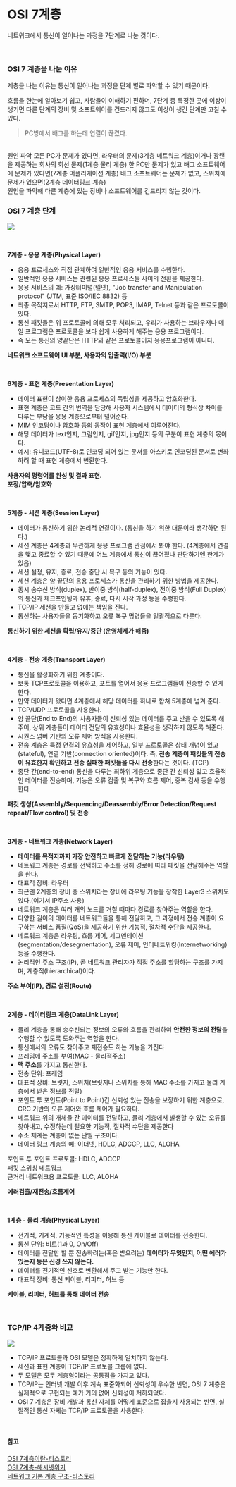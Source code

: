 # OSI 7계층

네트워크에서 통신이 일어나는 과정을 7단계로 나눈 것이다.

<br>

### OSI 7 계층을 나눈 이유
계층을 나눈 이유는 통신이 일어나는 과정을 단계 별로 파악할 수 있기 때문이다.

흐름을 한눈에 알아보기 쉽고, 사람들이 이해하기 편하며, 7단계 중 특정한 곳에 이상이 생기면 다른 단계의 장비 및 소프트웨어를 건드리지 않고도 이상이 생긴 단계만 고칠 수 있다.

>PC방에서 배그를 하는데 연결이 끊겼다.  
<br>
원인 파악  
모든 PC가 문제가 있다면,  
라우터의 문제(3계층 네트워크 계층)이거나 광랜을 제공하는 회사의 회선 문제(1계층 물리 계층)  
한 PC만 문제가 있고  
배그 소프트웨어에 문제가 있다면(7계층 어플리케이션 계층)  
배그 소프트웨어는 문제가 없고, 스위치에 문제가 있으면(2계층 데이터링크 계층)  
<br>
원인을 파악해 다른 계층에 있는 장비나 소프트웨어를 건드리지 않는 것이다.

<br>

### OSI 7 계층 단계

![](https://velog.velcdn.com/images/jimeaning/post/55e3c4ac-81a1-41ce-b0d7-187df26bacdf/image.png)

<br>

**7계층 - 응용 계층(Physical Layer)**
- 응용 프로세스와 직접 관계하여 일반적인 응용 서비스를 수행한다.
- 일반적인 응용 서비스는 관련된 응용 프로세스들 사이의 전환을 제공한다.
- 응용 서비스의 예: 가상터미널(텔넷), "Job transfer and Manipulation protocol" (JTM, 표준 ISO/IEC 8832) 등
- 최종 목적지로서 HTTP, FTP, SMTP, POP3, IMAP, Telnet 등과 같은 프로토콜이 있다.
- 통신 패킷들은 위 프로토콜에 의해 모두 처리되고, 우리가 사용하는 브라우저나 메일 프로그램은 프로토콜을 보다 쉽게 사용하게 해주는 응용 프로그램이다.
- 즉 모든 통신의 양끝단은 HTTP와 같은 프로토콜이지 응용프로그램이 아니다.
  
**네트워크 소프트웨어 UI 부분, 사용자의 입출력(I/O) 부분**

<br>

**6계층 - 표현 계층(Presentation Layer)**
- 데이터 표현이 상이한 응용 프로세스의 독립성을 제공하고 암호화한다.
- 표현 계층은 코드 간의 번역을 담당해 사용자 시스템에서 데이터의 형식상 차이를 다루는 부담을 응용 계층으로부터 덜어준다.
- MIM 인코딩이나 암호화 등의 동작이 표현 계층에서 이루어진다.
- 해당 데이터가 text인지, 그림인지, gif인지, jpg인지 등의 구분이 표현 계층의 몫이다.
- 예시: 유니코드(UTF-8)로 인코딩 되어 있는 문서를 아스키로 인코딩된 문서로 변화하려 할 때 표현 계층에서 변환한다.

**사용자의 명령어를 완성 및 결과 표현.  
포장/압축/암호화**

<br>

**5계층 - 세션 계층(Session Layer)**
- 데이터가 통신하기 위한 논리적 연결이다. (통신을 하기 위한 대문이라 생각하면 된다.)
- 세션 계층은 4계층과 무관하게 응용 프로그램 관점에서 봐야 한다. (4계층에서 연결을 맺고 종료할 수 있기 때문에 어느 계층에서 통신이 끊어졌나 판단하기엔 한계가 있음)
- 세션 설정, 유지, 종료, 전송 중단 시 복구 등의 기능이 있다.
- 세션 계층은 양 끝단의 응용 프로세스가 통신을 관리하기 위한 방법을 제공한다.
- 동시 송수신 방식(duplex), 반이중 방식(half-duplex), 전이중 방식(Full Duplex)의 통신과 체크포인팅과 유휴, 종료, 다시 시작 과정 등을 수행한다.
- TCP/IP 세션을 만들고 없애는 책임을 진다.
- 통신하는 사용자들을 동기화하고 오류 복구 명령들을 일괄적으로 다룬다.

**통신하기 위한 세션을 확립/유지/중단 (운영체제가 해줌)**

<br>

**4계층 - 전송 계층(Transport Layer)**
- 통신을 활성화하기 위한 계층이다.
- 보통 TCP프로토콜을 이용하고, 포트를 열어서 응용 프로그램들이 전송할 수 있게 한다.
- 만약 데이터가 왔다면 4계층에서 해당 데이터를 하나로 합쳐 5계층에 넘겨 준다.
- TCP/UDP 프로토콜을 사용한다.
- 양 끝단(End to End)의 사용자들이 신뢰성 있는 데이터를 주고 받을 수 있도록 해 주어, 상위 계층들이 데이터 전달의 유효성이나 효율성을 생각하지 않도록 해준다.
- 시퀀스 넘버 기반의 오류 제어 방식을 사용한다.
- 전송 계층은 특정 연결의 유효성을 제어하고, 일부 프로토콜은 상태 개념이 있고(stateful), 연결 기반(connection oriented)이다. 즉, **전송 계층이 패킷들의 전송이 유효한지 확인하고 전송 실패한 패킷들을 다시 전송**한다는 것이다. (TCP)
- 종단 간(end-to-end) 통신을 다루는 최하위 계층으로 종단 간 신뢰성 있고 효율적인 데이터를 전송하며, 기능은 오류 검출 및 복구와 흐름 제어, 중복 검사 등을 수행한다.

**패킷 생성(Assembly/Sequencing/Deassembly/Error Detection/Request repeat/Flow control) 및 전송**


<br>

**3계층 - 네트워크 계층(Network Layer)**  
- **데이터를 목적지까지 가장 안전하고 빠르게 전달하는 기능(라우팅)**
- 네트워크 계층은 경로를 선택하고 주소를 정해 경로에 따라 패킷을 전달해주는 역할을 한다.
- 대표적 장비: 라우터
- 최근엔 2계층의 장비 중 스위치라는 장비에 라우팅 기능을 장착한 Layer3 스위치도 있다.(여기서 IP주소 사용)
- 네트워크 계층은 여러 개의 노드를 거칠 때마다 경로를 찾아주는 역할을 한다.
- 다양한 길이의 데이터를 네트워크들을 통해 전달하고, 그 과정에서 전송 계층이 요구하는 서비스 품질(QoS)을 제공하기 위한 기능적, 절차적 수단을 제공한다. 
- 네트워크 계층은 라우팅, 흐름 제어, 세그멘테이션(segmentation/desegmentation), 오류 제어, 인터네트워킹(Internetworking) 등을 수행한다. 
- 논리적인 주소 구조(IP), 곧 네트워크 관리자가 직접 주소를 할당하는 구조를 가지며, 계층적(hierarchical)이다.

**주소 부여(IP), 경로 설정(Route)**

<br>

**2계층 - 데이터링크 계층(DataLink Layer)**  
- 물리 계층을 통해 송수신되는 정보의 오류와 흐름을 관리하여 **안전한 정보의 전달**을 수행할 수 있도록 도와주는 역할을 한다.
- 통신에서의 오류도 찾아주고 재전송도 하는 기능을 가진다
- 프레임에 주소를 부여(MAC - 물리적주소)
- **맥 주소**를 가지고 통신한다.
- 전송 단위: 프레임
- 대표적 장비: 브릿지, 스위치(브릿지나 스위치를 통해 MAC 주소를 가지고 물리 계층에서 받은 정보를 전달)
- 포인트 투 포인트(Point to Point)간 신뢰성 있는 전송을 보장하기 위한 계층으로, CRC 기반의 오류 제어와 흐름 제어가 필요하다.
- 네트워크 위의 개체들 간 데이터를 전달하고, 물리 계층에서 발생할 수 있는 오류를 찾아내고, 수정하는데 필요한 기능적, 절차적 수단을 제공한다
- 주소 체계는 계층이 없는 단일 구조이다.
- 데이터 링크 계층의 예: 이더넷, HDLC, ADCCP, LLC, ALOHA

포인트 투 포인트 프로토콜: HDLC, ADCCP  
패킷 스위칭 네트워크  
근거리 네트워크용 프로토콜: LLC, ALOHA

**에러검출/재전송/흐름제어**

<br>

**1계층 - 물리 계층(Physical Layer)**  
- 전기적, 기계적, 기능적인 특성을 이용해 통신 케이블로 데이터를 전송한다.
- 통신 단위: 비트(1과 0, On/Off)
- 데이터를 전달만 할 뿐 전송하려는(혹은 받으려는) **데이터가 무엇인지, 어떤 에러가 있는지 등은 신경 쓰지 않는다.**
- 데이터를 전기적인 신호로 변환해서 주고 받는 기능만 한다.
- 대표적 장비: 통신 케이블, 리피터, 허브 등

**케이블, 리피터, 허브를 통해 데이터 전송**

<br>

### TCP/IP 4계층와 비교


![](https://velog.velcdn.com/images/jimeaning/post/ec5ae613-4807-4391-9911-c984fb728bb2/image.png)

- TCP/IP 프로토콜과 OSI 모델은 정확하게 일치하지 않는다.
- 세션과 표현 계층이 TCP/IP 프로토콜 그룹에 없다.
- 두 모델은 모두 계층형이라는 공통점을 가지고 있다.
- TCP/IP는 인터넷 개발 이후 계속 표준화되어 신뢰성이 우수한 반면, OSI 7 계층은 실제적으로 구현되는 예가 거의 없어 신뢰성이 저하되었다.
- OSI 7 계층은 장비 개발과 통신 자체를 어떻게 표준으로 잡을지 사용되는 반면, 실질적인 통신 자체는 TCP/IP 프로토콜을 사용한다.

<br>

#### 참고
[OSI 7계층이란-티스토리](https://shlee0882.tistory.com/110)  
[OSI 7계층-해시넷위키](http://wiki.hash.kr/index.php/OSI_7_%EA%B3%84%EC%B8%B5)  
[네트워크 기본 계층 구조-티스토리](https://ryusae.tistory.com/4)